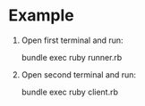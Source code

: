 # Example

1. Open first terminal and run:

    bundle exec ruby runner.rb

2. Open second terminal and run:

    bundle exec ruby client.rb
